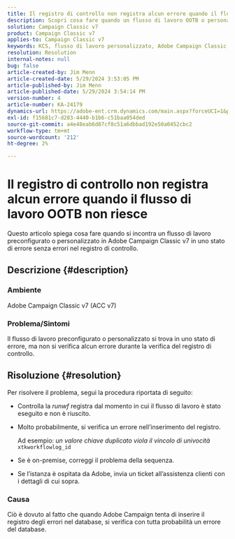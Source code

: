 ```yaml
---
title: Il registro di controllo non registra alcun errore quando il flusso di lavoro OOTB non riesce
description: Scopri cosa fare quando un flusso di lavoro OOTB o personalizzato in Adobe Campaign Classic non riesce, ma nel registro di audit non viene trovato alcun errore.
solution: Campaign Classic v7
product: Campaign Classic v7
applies-to: Campaign Classic v7
keywords: KCS, flusso di lavoro personalizzato, Adobe Campaign Classic v7, registro di controllo, flusso di lavoro OOTB, ACC v7
resolution: Resolution
internal-notes: null
bug: false
article-created-by: Jim Menn
article-created-date: 5/29/2024 3:53:05 PM
article-published-by: Jim Menn
article-published-date: 5/29/2024 3:54:14 PM
version-number: 4
article-number: KA-24179
dynamics-url: https://adobe-ent.crm.dynamics.com/main.aspx?forceUCI=1&pagetype=entityrecord&etn=knowledgearticle&id=52e8a186-d31d-ef11-840b-6045bd006268
exl-id: f15681c7-d283-4440-b1b6-c51baa054ded
source-git-commit: a4e48eab6d87cf8c51a6dbbad192e50a0452cbc2
workflow-type: tm+mt
source-wordcount: '212'
ht-degree: 2%

---
```


# Il registro di controllo non registra alcun errore quando il flusso di lavoro OOTB non riesce


Questo articolo spiega cosa fare quando si incontra un flusso di lavoro preconfigurato o personalizzato in Adobe Campaign Classic v7 in uno stato di errore senza errori nel registro di controllo.

## Descrizione {#description}


### <b>Ambiente</b>

Adobe Campaign Classic v7 (ACC v7)

### <b>Problema/Sintomi</b>

Il flusso di lavoro preconfigurato o personalizzato si trova in uno stato di errore, ma non si verifica alcun errore durante la verifica del registro di controllo.


## Risoluzione {#resolution}


Per risolvere il problema, segui la procedura riportata di seguito:

- Controlla la *runwf* registra dal momento in cui il flusso di lavoro è stato eseguito e non è riuscito.
- Molto probabilmente, si verifica un errore nell’inserimento del registro.

  Ad esempio: *un valore chiave duplicato viola il vincolo di univocità* `xtkworkflowlog_id`
- Se è on-premise, correggi il problema della sequenza.
- Se l’istanza è ospitata da Adobe, invia un ticket all’assistenza clienti con i dettagli di cui sopra.


### <b>Causa</b>

Ciò è dovuto al fatto che quando Adobe Campaign tenta di inserire il registro degli errori nel database, si verifica con tutta probabilità un errore del database.
